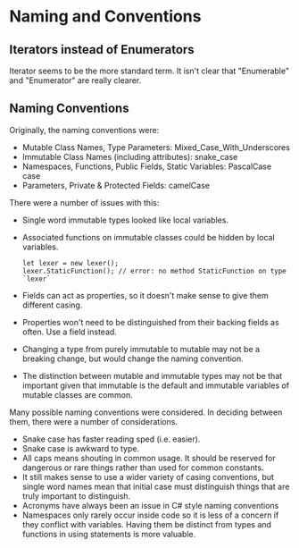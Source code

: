 # Naming and Conventions

## Iterators instead of Enumerators

Iterator seems to be the more standard term. It isn't clear that "Enumerable" and "Enumerator" are really clearer.

## Naming Conventions

Originally, the naming conventions were:

* Mutable Class Names, Type Parameters: Mixed_Case_With_Underscores
* Immutable Class Names (including attributes): snake_case
* Namespaces, Functions, Public Fields, Static Variables: PascalCase case
* Parameters, Private & Protected Fields: camelCase

There were a number of issues with this:

* Single word immutable types looked like local variables.
* Associated functions on immutable classes could be hidden by local variables.

  ```azoth
  let lexer = new lexer();
  lexer.StaticFunction(); // error: no method StaticFunction on type `lexer`
  ```

* Fields can act as properties, so it doesn't make sense to give them different casing.
* Properties won't need to be distinguished from their backing fields as often. Use a field instead.
* Changing a type from purely immutable to mutable may not be a breaking change, but would change the naming convention.
* The distinction between mutable and immutable types may not be that important given that immutable is the default and immutable variables of mutable classes are common.

Many possible naming conventions were considered. In deciding between them, there were a number of considerations.

* Snake case has faster reading sped (i.e. easier).
* Snake case is awkward to type.
* All caps means shouting in common usage. It should be reserved for dangerous or rare things rather than used for common constants.
* It still makes sense to use a wider variety of casing conventions, but single word names mean that initial case must distinguish things that are truly important to distinguish.
* Acronyms have always been an issue in C# style naming conventions
* Namespaces only rarely occur inside code so it is less of a concern if they conflict with variables. Having them be distinct from types and functions in using statements is more valuable.
